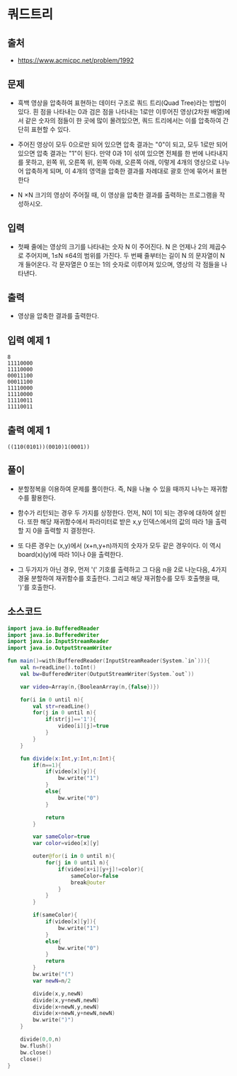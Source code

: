 # 쿼드트리

## 출처

* https://www.acmicpc.net/problem/1992

## 문제

* 흑백 영상을 압축하여 표현하는 데이터 구조로 쿼드 트리(Quad Tree)라는 방법이 있다. 흰 점을 나타내는 0과 검은 점을 나타내는 1로만 이루어진 영상(2차원 배열)에서 같은 숫자의 점들이 한 곳에 많이 몰려있으면, 쿼드 트리에서는 이를 압축하여 간단히 표현할 수 있다.

* 주어진 영상이 모두 0으로만 되어 있으면 압축 결과는 "0"이 되고, 모두 1로만 되어 있으면 압축 결과는 "1"이 된다. 만약 0과 1이 섞여 있으면 전체를 한 번에 나타내지를 못하고, 왼쪽 위, 오른쪽 위, 왼쪽 아래, 오른쪽 아래, 이렇게 4개의 영상으로 나누어 압축하게 되며, 이 4개의 영역을 압축한 결과를 차례대로 괄호 안에 묶어서 표현한다

* N ×N 크기의 영상이 주어질 때, 이 영상을 압축한 결과를 출력하는 프로그램을 작성하시오.

## 입력

* 첫째 줄에는 영상의 크기를 나타내는 숫자 N 이 주어진다. N 은 언제나 2의 제곱수로 주어지며, 1≤N ≤64의 범위를 가진다. 두 번째 줄부터는 길이 N 의 문자열이 N 개 들어온다. 각 문자열은 0 또는 1의 숫자로 이루어져 있으며, 영상의 각 점들을 나타낸다.

## 출력

* 영상을 압축한 결과를 출력한다.

## 입력 예제 1

```
8
11110000
11110000
00011100
00011100
11110000
11110000
11110011
11110011
```

## 출력 예제 1

```((110(0101))(0010)1(0001))```

## 풀이

* 분할정복을 이용하여 문제를 풀이한다. 즉, N을 나눌 수 있을 때까지 나누는 재귀함수를 활용한다.

* 함수가 리턴되는 경우 두 가지를 상정한다. 먼저, N이 1이 되는 경우에 대하여 살핀다. 또한 해당 재귀함수에서 파라미터로 받은 x,y 인덱스에서의 값의 따라 1을 출력할 지 0을 출력할 지 결정한다.

* 또 다른 경우는 (x,y)에서 (x+n,y+n)까지의 숫자가 모두 같은 경우이다. 이 역시 board(x)(y)에 따라 1이나 0을 출력한다.

* 그 두가지가 아닌 경우, 먼저 '(' 기호를 출력하고 그 다음 n을 2로 나눈다음, 4가지 경울 분할하여 재귀함수를 호출한다. 그리고 해당 재귀함수를 모두 호출햇을 때, ')'를 호출한다.

## 소스코드

```kotlin
import java.io.BufferedReader
import java.io.BufferedWriter
import java.io.InputStreamReader
import java.io.OutputStreamWriter

fun main()=with(BufferedReader(InputStreamReader(System.`in`))){
    val n=readLine().toInt()
    val bw=BufferedWriter(OutputStreamWriter(System.`out`))

    var video=Array(n,{BooleanArray(n,{false})})

    for(i in 0 until n){
        val str=readLine()
        for(j in 0 until n){
            if(str[j]=='1'){
                video[i][j]=true
            }
        }
    }

    fun divide(x:Int,y:Int,n:Int){
        if(n==1){
            if(video[x][y]){
                bw.write("1")
            }
            else{
                bw.write("0")
            }

            return
        }

        var sameColor=true
        var color=video[x][y]

        outer@for(i in 0 until n){
            for(j in 0 until n){
                if(video[x+i][y+j]!=color){
                    sameColor=false
                    break@outer
                }
            }
        }

        if(sameColor){
            if(video[x][y]){
                bw.write("1")
            }
            else{
                bw.write("0")
            }
            return
        }
        bw.write("(")
        var newN=n/2

        divide(x,y,newN)
        divide(x,y+newN,newN)
        divide(x+newN,y,newN)
        divide(x+newN,y+newN,newN)
        bw.write(")")
    }

    divide(0,0,n)
    bw.flush()
    bw.close()
    close()
}
```
